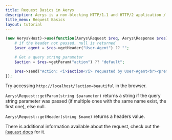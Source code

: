 ```yaml
---
title: Request Basics in Aerys
description: Aerys is a non-blocking HTTP/1.1 and HTTP/2 application / websocket / static file server.
title_menu: Request Basics
layout: tutorial
---
```


```php
(new Aerys\Host)->use(function(Aerys\Request $req, Aerys\Response $res) {
	# if the header not passed, null is returned
	$user_agent = $res->getHeader("User-Agent") ?? "";

	# Get a query string parameter
	$action = $res->getParam("action") ?? "default";

	$res->send("Action: <i>$action</i> requested by User-Agent<br><pre>$user_agent</pre>");
});
```

Try accessing `http://localhost/?action=beautiful` in the browser.

`Aerys\Request::getParam(string $parameter)` returns a string if the query string parameter was passed (if multiple ones with the same name exist, the first one), else null.

`Aerys\Request::getHeader(string $name)` returns a headers value.

There is additional information available about the request, check out the [`Request` docs](../classes/request.md) for it.

